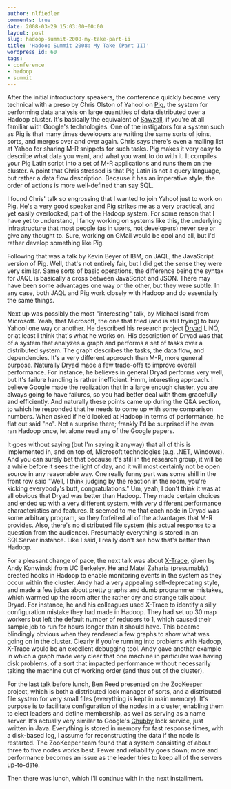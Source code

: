 ```yaml
---
author: nlfiedler
comments: true
date: 2008-03-29 15:03:00+00:00
layout: post
slug: hadoop-summit-2008-my-take-part-ii
title: 'Hadoop Summit 2008: My Take (Part II)'
wordpress_id: 60
tags:
- conference
- hadoop
- summit
---
```


After the initial introductory speakers, the conference quickly became very technical with a preso by Chris Olston of Yahoo! on [Pig](http://incubator.apache.org/pig/), the system for performing data analysis on large quantities of data distributed over a Hadoop cluster. It's basically the equivalent of [Sawzall](http://labs.google.com/papers/sawzall.html), if you're at all familiar with Google's technologies. One of the instigators for a system such as Pig is that many times developers are writing the same sorts of joins, sorts, and merges over and over again. Chris says there's even a mailing list at Yahoo for sharing M-R snippets for such tasks. Pig makes it very easy to describe what data you want, and what you want to do with it. It compiles your Pig Latin script into a set of M-R applications and runs them on the cluster. A point that Chris stressed is that Pig Latin is not a query language, but rather a data flow description. Because it has an imperative style, the order of actions is more well-defined than say SQL.

I found Chris' talk so engrossing that I wanted to join Yahoo! just to work on Pig. He's a very good speaker and Pig strikes me as a very practical, and yet easily overlooked, part of the Hadoop system. For some reason that I have yet to understand, I fancy working on systems like this, the underlying infrastructure that most people (as in users, not developers) never see or give any thought to. Sure, working on GMail would be cool and all, but I'd rather develop something like Pig.

Following that was a talk by Kevin Beyer of IBM, on JAQL, the JavaScript version of Pig. Well, that's not entirely fair, but I did get the sense they were very similar. Same sorts of basic operations, the difference being the syntax for JAQL is basically a cross between JavaScript and JSON. There may have been some advantages one way or the other, but they were subtle. In any case, both JAQL and Pig work closely with Hadoop and do essentially the same things.

Next up was possibly the most "interesting" talk, by Michael Isard from Microsoft. Yeah, that Microsoft, the one that tried (and is still trying) to buy Yahoo! one way or another. He described his research project [Dryad](http://research.microsoft.com/research/sv/dryad/) LINQ, or at least I think that's what he works on. His description of Dryad was that of a system that analyzes a graph and performs a set of tasks over a distributed system. The graph describes the tasks, the data flow, and dependencies. It's a very different approach than M-R, more general purpose. Naturally Dryad made a few trade-offs to improve overall performance. For instance, he believes in general Dryad performs very well, but it's failure handling is rather inefficient. Hmm, interesting approach. I believe Google made the realization that in a large enough cluster, you are always going to have failures, so you had better deal with them gracefully and efficiently. And naturally these points came up during the Q&A section, to which he responded that he needs to come up with some comparison numbers. When asked if he'd looked at Hadoop in terms of performance, he flat out said "no". Not a surprise there; frankly I'd be surprised if he even ran Hadoop once, let alone read any of the Google papers.

It goes without saying (but I'm saying it anyway) that all of this is implemented in, and on top of, Microsoft technologies (e.g. .NET, Windows). And you can surely bet that because it's still in the research group, it will be a while before it sees the light of day, and it will most certainly not be open source in any reasonable way. One really funny part was some shill in the front row said "Well, I think judging by the reaction in the room, you're kicking everybody's butt, congratulations." Um, yeah, I don't think it was at all obvious that Dryad was better than Hadoop. They made certain choices and ended up with a very different system, with very different performance characteristics and features. It seemed to me that each node in Dryad was some arbitrary program, so they forfeited all of the advantages that M-R provides. Also, there's no distributed file system (his actual response to a question from the audience). Presumably everything is stored in an SQLServer instance. Like I said, I really don't see how that's better than Hadoop.

For a pleasant change of pace, the next talk was about [X-Trace](http://www.x-trace.net/), given by Andy Konwinski from UC Berkeley. He and Matei Zaharia (presumably) created hooks in Hadoop to enable monitoring events in the system as they occur within the cluster. Andy had a very appealing self-deprecating style, and made a few jokes about pretty graphs and dumb programmer mistakes, which warmed up the room after the rather dry and strange talk about Dryad. For instance, he and his colleagues used X-Trace to identify a silly configuration mistake they had made in Hadoop. They had set up 30 map workers but left the default number of reducers to 1, which caused their sample job to run for hours longer than it should have. This became blindingly obvious when they rendered a few graphs to show what was going on in the cluster. Clearly if you're running into problems with Hadoop, X-Trace would be an excellent debugging tool. Andy gave another example in which a graph made very clear that one machine in particular was having disk problems, of a sort that impacted performance without necessarily taking the machine out of working order (and thus out of the cluster).

For the last talk before lunch, Ben Reed presented on the [ZooKeeper](http://zookeeper.sourceforge.net/) project, which is both a distributed lock manager of sorts, and a distributed file system for very small files (everything is kept in main memory). It's purpose is to facilitate configuration of the nodes in a cluster, enabling them to elect leaders and define membership, as well as serving as a name server. It's actually very similar to Google's [Chubby](http://labs.google.com/papers/chubby.html) lock service, just written in Java. Everything is stored in memory for fast response times, with a disk-based log, I assume for reconstructing the data if the node is restarted. The ZooKeeper team found that a system consisting of about three to five nodes works best. Fewer and reliability goes down; more and performance becomes an issue as the leader tries to keep all of the servers up-to-date.

Then there was lunch, which I'll continue with in the next installment.
